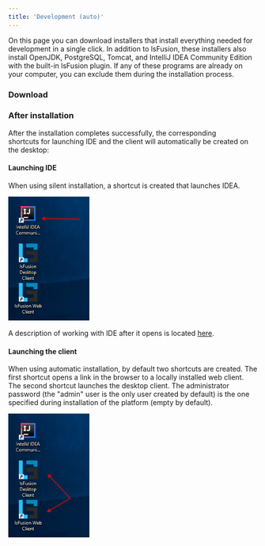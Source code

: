 ```yaml
---
title: 'Development (auto)'
---
```


On this page you can download installers that install everything needed for development in a single click. In addition to lsFusion, these installers also install OpenJDK, PostgreSQL, Tomcat, and IntelliJ IDEA Community Edition with the built-in lsFusion plugin. If any of these programs are already on your computer, you can exclude them during the installation process.

### Download



### After installation

After the installation completes successfully, the corresponding shortcuts for launching IDE and the client will automatically be created on the desktop:

#### Launching IDE

When using silent installation, a shortcut is created that launches IDEA.

<img src="attachments/57738076/65241568.png" height="250" />

A description of working with IDE after it opens is located [here](IDE.md).

#### Launching the client

When using automatic installation, by default two shortcuts are created. The first shortcut opens a link in the browser to a locally installed web client. The second shortcut launches the desktop client. The administrator password (the "admin" user is the only user created by default) is the one specified during installation of the platform (empty by default).

<img src="attachments/57738076/65241570.png" height="250" />
